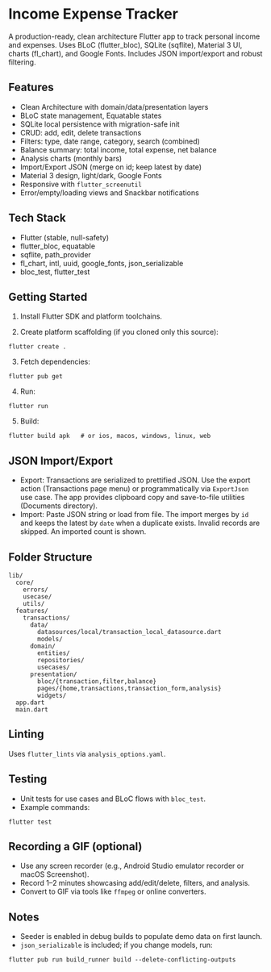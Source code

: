 # Income Expense Tracker

A production-ready, clean architecture Flutter app to track personal income and expenses. Uses BLoC (flutter_bloc), SQLite (sqflite), Material 3 UI, charts (fl_chart), and Google Fonts. Includes JSON import/export and robust filtering.

## Features
- Clean Architecture with domain/data/presentation layers
- BLoC state management, Equatable states
- SQLite local persistence with migration-safe init
- CRUD: add, edit, delete transactions
- Filters: type, date range, category, search (combined)
- Balance summary: total income, total expense, net balance
- Analysis charts (monthly bars)
- Import/Export JSON (merge on id; keep latest by date)
- Material 3 design, light/dark, Google Fonts
- Responsive with `flutter_screenutil`
- Error/empty/loading views and Snackbar notifications

## Tech Stack
- Flutter (stable, null-safety)
- flutter_bloc, equatable
- sqflite, path_provider
- fl_chart, intl, uuid, google_fonts, json_serializable
- bloc_test, flutter_test

## Getting Started

1) Install Flutter SDK and platform toolchains.

2) Create platform scaffolding (if you cloned only this source):
```
flutter create .
```

3) Fetch dependencies:
```
flutter pub get
```

4) Run:
```
flutter run
```

5) Build:
```
flutter build apk   # or ios, macos, windows, linux, web
```

## JSON Import/Export
- Export: Transactions are serialized to prettified JSON. Use the export action (Transactions page menu) or programmatically via `ExportJson` use case. The app provides clipboard copy and save-to-file utilities (Documents directory).
- Import: Paste JSON string or load from file. The import merges by `id` and keeps the latest by `date` when a duplicate exists. Invalid records are skipped. An imported count is shown.

## Folder Structure
```
lib/
  core/
    errors/
    usecase/
    utils/
  features/
    transactions/
      data/
        datasources/local/transaction_local_datasource.dart
        models/
      domain/
        entities/
        repositories/
        usecases/
      presentation/
        bloc/{transaction,filter,balance}
        pages/{home,transactions,transaction_form,analysis}
        widgets/
  app.dart
  main.dart
```

## Linting
Uses `flutter_lints` via `analysis_options.yaml`.

## Testing
- Unit tests for use cases and BLoC flows with `bloc_test`.
- Example commands:
```
flutter test
```

## Recording a GIF (optional)
- Use any screen recorder (e.g., Android Studio emulator recorder or macOS Screenshot).
- Record 1–2 minutes showcasing add/edit/delete, filters, and analysis.
- Convert to GIF via tools like `ffmpeg` or online converters.

## Notes
- Seeder is enabled in debug builds to populate demo data on first launch.
- `json_serializable` is included; if you change models, run:
```
flutter pub run build_runner build --delete-conflicting-outputs
```


